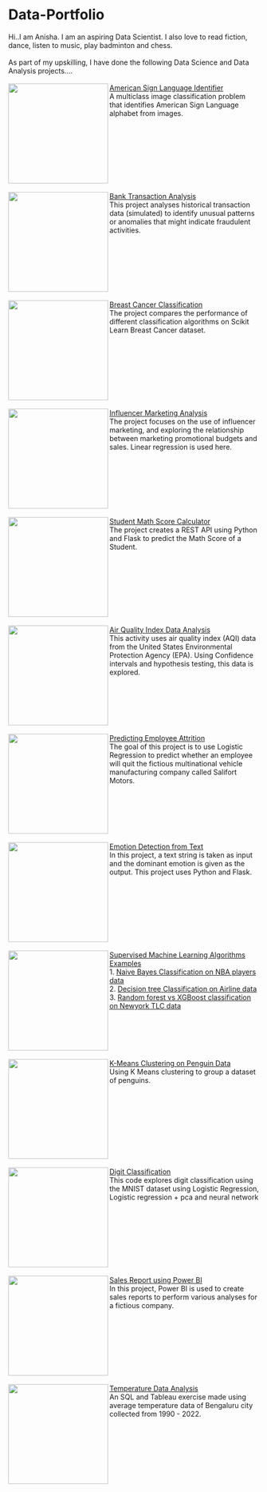 # Data-Portfolio
Hi..I am Anisha. I am an aspiring Data Scientist. I also love to read fiction, dance, listen to music, play badminton and chess.<br>
<br>As part of my upskilling, I have done the following Data Science and Data Analysis projects....<br>
<br>
<img src="https://github.com/user-attachments/assets/4e55bfd1-3ed8-4244-b6d2-27f521179b20" align="left" width="200px"/>
[American Sign Language Identifier](https://github.com/Anisha-kk/American-Sign-Language-Classifier)
<br>A multiclass image classification problem that identifies American Sign Language alphabet from images. 
<br clear="left"/>
<br>
<img src="https://appinventiv.com/wp-content/uploads/2021/12/How-Machine-Learning-Helps-in-Financial-Fraud-Detection-in-the-FinTech-Industry-01-scaled.webp" align="left" width="200px"/>
[Bank Transaction Analysis](https://github.com/Anisha-kk/Bank-Transaction-Data-Analysis.git)
<br>This project analyses historical transaction data (simulated) to identify unusual patterns or anomalies that might indicate fraudulent activities. 
<br clear="left"/>
<br>
<img src="https://www.omegahospitals.com/blog/storage/2024/01/blog_breast_cancer_11-e1705062587725.png" align="left" width="200px"/>
[Breast Cancer Classification](https://github.com/Anisha-kk/Breast-cancer-data-analysis)
<br>The project compares the performance of different classification algorithms on Scikit Learn Breast Cancer dataset. 
<br clear="left"/>
<br>
<img src="https://pimwp.s3-accelerate.amazonaws.com/2022/06/influencermarketing.png" align="left" width="200px"/>
[Influencer Marketing Analysis](https://github.com/Anisha-kk/Linear-Regression-and-ANOVA-testing-on-marketing-and-sales-data)
<br>The project focuses on the use of influencer marketing, and exploring the relationship between marketing promotional budgets and sales. Linear regression is used here. 
<br clear="left"/>
<br>
<img src="https://cdn.vectorstock.com/i/1000v/54/94/text-math-with-formula-border-background-vector-48965494.jpg" align="left" width="200px"/>
[Student Math Score Calculator](https://github.com/Anisha-kk/End-To-End-Data-Science-Project)
<br>The project creates a REST API using Python and Flask to predict the Math Score of a Student.
<br clear="left"/>
<br>
<img src="https://currentaffairs.adda247.com/wp-content/uploads/multisite/sites/5/2023/11/06110959/aqi_mini-1200x675-1.png" align="left" width="200px"/>
[Air Quality Index Data Analysis](https://github.com/Anisha-kk/Confidence-Interval-and-Hypothesis-testing-on-AQI-data)
<br>This activity uses air quality index (AQI) data from the United States Environmental Protection Agency (EPA). Using Confidence intervals and hypothesis testing, this data is explored. 
<br clear="left"/>
<br>
<img src="https://www.helloleads.io/blog/wp-content/uploads/2020/10/quit.png" align="left" width="200px"/>
[Predicting Employee Attrition](https://github.com/Anisha-kk/Logistic-Regression-for-Salifort-Motors-HR-data)
<br>The goal of this project is to use Logistic Regression to predict whether an employee will quit the fictious multinational vehicle manufacturing company called Salifort Motors. 
<br clear="left"/>
<br>
<img src="https://www.zonkafeedback.com/hubfs/emotion%20detection.png" align="left" width="200px"/>
[Emotion Detection from Text](https://github.com/Anisha-kk/Emotion-detection-from-text)
<br>In this project, a text string is taken as input and the dominant emotion is given as the output. This project uses Python and Flask.
<br clear="left"/>
<br>
<img src="https://eastgate-software.com/wp-content/uploads/2023/10/supervised-learning.png" align="left" width="200px"/>
[Supervised Machine Learning Algorithms Examples](https://github.com/Anisha-kk/Machine-Learning-Supervised-Learning-Algorithms-exampless)
<br> 1. [Naive Bayes Classification on NBA players data](https://github.com/Anisha-kk/Machine-Learning-Supervised-Learning-Algorithms-exampless/tree/954a14edca9f3c1df91ffdbcbc8b4127fbd0c25d/1.%20Naive%20Bayes%20Classification%20on%20NBA%20players%20data)
<br> 2. [Decision tree Classification on Airline data](https://github.com/Anisha-kk/Machine-Learning-Supervised-Learning-Algorithms-exampless/tree/954a14edca9f3c1df91ffdbcbc8b4127fbd0c25d/2.%20Decision%20tree%20classification%20of%20Airline%20data)
<br> 3. [Random forest vs XGBoost classification on Newyork TLC data](https://github.com/Anisha-kk/Machine-Learning-Supervised-Learning-Algorithms-exampless/tree/954a14edca9f3c1df91ffdbcbc8b4127fbd0c25d/3.%20Random%20forest%20vs%20XGBoost%20classification%20on%20Newyork%20TLC%20data)
<br clear="left"/>
<br>
<img src="https://miro.medium.com/v2/resize:fit:1200/1*rAyjSZrMxEo3hzzX_jQaxA.png" align="left" width="200px"/>
[K-Means Clustering on Penguin Data](https://github.com/Anisha-kk/K-Means-clustering-on-Penguins-data)
<br>Using K Means clustering to group a dataset of penguins.
<br clear="left"/>
<br>
<img src="https://miro.medium.com/v2/resize:fit:372/1*AO2rIhzRYzFVQlFLx9DM9A.png" align="left" width="200px"/>
[Digit Classification](https://github.com/Anisha-kk/Digit-Classification)
<br>This code explores digit classification using the MNIST dataset using Logistic Regression, Logistic regression + pca and neural network 
<br clear="left"/>
<br>
<img src="https://www.miquido.com/wp-content/uploads/2022/08/header-Top-8-market-research-methods-1920x1280.png" align="left" width="200px"/>
[Sales Report using Power BI](https://github.com/Anisha-kk/Power-BI-visualizations)
<br>In this project, Power BI is used to create sales reports to perform various analyses for a fictious company.
<br clear="left"/>
<br>
<img src="https://encrypted-tbn0.gstatic.com/images?q=tbn:ANd9GcQIW9FQYDgc9CjxgEE59kS-2qwO_OQ5Rfi5wg&s" align="left" width="200px"/>
[Temperature Data Analysis](https://github.com/Anisha-kk/SQL-and-Tableau-Viz)
<br> An SQL and Tableau exercise made using average temperature data of Bengaluru city collected from 1990 - 2022.
<br clear="left"/>
